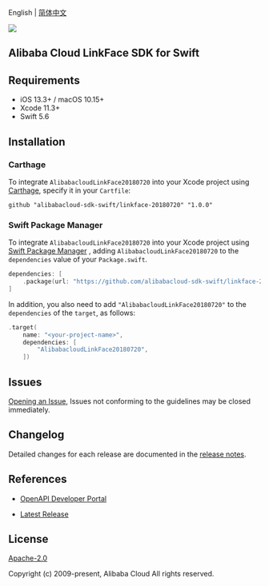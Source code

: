 English | [简体中文](README-CN.md)

![](https://aliyunsdk-pages.alicdn.com/icons/AlibabaCloud.svg)

## Alibaba Cloud LinkFace SDK for Swift

## Requirements

- iOS 13.3+ / macOS 10.15+
- Xcode 11.3+
- Swift 5.6

## Installation

### Carthage

To integrate `AlibabacloudLinkFace20180720` into your Xcode project using [Carthage](https://github.com/Carthage/Carthage), specify it in your `Cartfile`:

```ogdl
github "alibabacloud-sdk-swift/linkface-20180720" "1.0.0"
```

### Swift Package Manager

To integrate `AlibabacloudLinkFace20180720` into your Xcode project using [Swift Package Manager](https://swift.org/package-manager/) , adding `AlibabacloudLinkFace20180720` to the `dependencies` value of your `Package.swift`.

```swift
dependencies: [
    .package(url: "https://github.com/alibabacloud-sdk-swift/linkface-20180720.git", from: "1.0.0")
]
```

In addition, you also need to add `"AlibabacloudLinkFace20180720"` to the `dependencies` of the `target`, as follows:

```swift
.target(
    name: "<your-project-name>",
    dependencies: [
        "AlibabacloudLinkFace20180720",
    ])
```

## Issues

[Opening an Issue](https://github.com/alibabacloud-sdk-swift/linkface-20180720/issues/new), Issues not conforming to the guidelines may be closed immediately.

## Changelog

Detailed changes for each release are documented in the [release notes](./ChangeLog.txt).

## References

* [OpenAPI Developer Portal](https://next.api.alibabacloud.com/home)
- [Latest Release](https://github.com/alibabacloud-sdk-swift/linkface-20180720)

## License

[Apache-2.0](http://www.apache.org/licenses/LICENSE-2.0)

Copyright (c) 2009-present, Alibaba Cloud All rights reserved.
